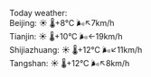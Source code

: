 Today weather:  
Beijing: ☀️ 🌡️+8°C 🌬️↖7km/h  
Tianjin: ☀️ 🌡️+10°C 🌬️←19km/h  
Shijiazhuang: ☀️ 🌡️+12°C 🌬️↙11km/h  
Tangshan: ☀️ 🌡️+12°C 🌬️↖8km/h  
